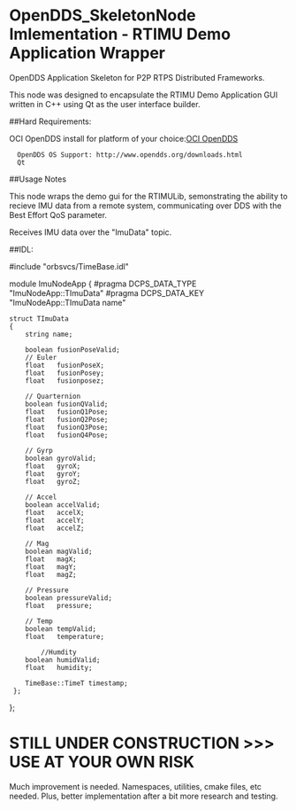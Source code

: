 # OpenDDS_SkeletonNode Imlementation - RTIMU Demo Application Wrapper
OpenDDS Application Skeleton for P2P RTPS Distributed Frameworks.

This node was designed to encapsulate the RTIMU Demo Application GUI written in C++ using Qt as the user interface builder.

##Hard Requirements:

   OCI OpenDDS install for platform of your choice:[OCI OpenDDS](http://www.ociweb.com/products/opendds/)
		
      OpenDDS OS Support: http://www.opendds.org/downloads.html 
      Qt
	
##Usage Notes

   This node wraps the demo gui for the RTIMULib, semonstrating the ability to recieve IMU data from a remote 
   system, communicating over DDS with the Best Effort QoS parameter.
   
  Receives IMU data over the "ImuData" topic. 
  
##IDL:
  
  #include "orbsvcs/TimeBase.idl"

  module ImuNodeApp
  {
	#pragma DCPS_DATA_TYPE "ImuNodeApp::TImuData"
	#pragma DCPS_DATA_KEY  "ImuNodeApp::TImuData name"

	struct TImuData
	{
		string name;
	    
	    boolean	fusionPoseValid;
	    // Euler
	    float	fusionPoseX;
	    float	fusionPosey;
	    float	fusionposez;
	    
	    // Quarternion
	    boolean	fusionQValid;
	    float	fusionQ1Pose;
	    float	fusionQ2Pose;
	    float	fusionQ3Pose;
	    float	fusionQ4Pose;
	    
	    // Gyrp
	    boolean	gyroValid;
	    float	gyroX;
	    float	gyroY;
	    float	gyroZ;
	    
	    // Accel
	    boolean	accelValid;
	    float	accelX;
	    float	accelY;
	    float	accelZ;
	    
	    // Mag
	    boolean	magValid;
	    float	magX;
	    float	magY;
	    float	magZ;
	    
    	// Pressure
    	boolean	pressureValid;
    	float	pressure;
	    
    	// Temp
    	boolean	tempValid;
    	float 	temperature;
	    
	    	//Humdity
		boolean	humidValid;
		float	humidity;
		
		TimeBase::TimeT timestamp;
	 };
  };

# STILL UNDER CONSTRUCTION >>> USE AT YOUR OWN RISK

Much improvement is needed. Namespaces, utilities, cmake files, etc needed. Plus, better implementation
after a bit more research and testing.